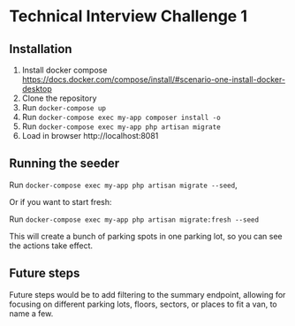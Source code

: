 # Technical Interview Challenge 1

## Installation

1. Install docker compose https://docs.docker.com/compose/install/#scenario-one-install-docker-desktop
2. Clone the repository
2. Run `docker-compose up`
4. Run `docker-compose exec my-app composer install -o`
3. Run `docker-compose exec my-app php artisan migrate`
4. Load in browser http://localhost:8081

## Running the seeder

Run `docker-compose exec my-app php artisan migrate --seed`,

Or if you want to start fresh:

Run `docker-compose exec my-app php artisan migrate:fresh --seed`

This will create a bunch of parking spots in one parking lot, so you can see the actions take effect.

## Future steps

Future steps would be to add filtering to the summary endpoint, allowing for focusing on different
parking lots, floors, sectors, or places to fit a van, to name a few.
